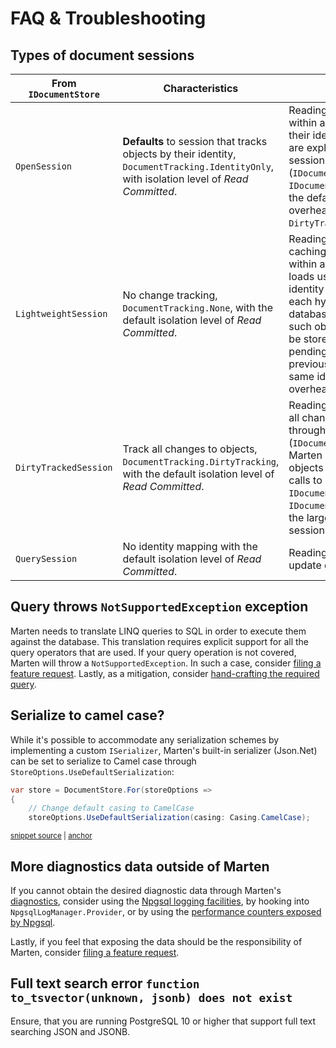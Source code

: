 # FAQ & Troubleshooting

## Types of document sessions

| From `IDocumentStore` | Characteristics | Use |
|-----------------------|-----------------------|---|
| `OpenSession`         | **Defaults** to session that tracks objects by their identity, `DocumentTracking.IdentityOnly`, with isolation level of *Read Committed*. | Reading & writing data. Objects within a session are cached by their identity. Updates to objects are explicitly controlled through session operations (`IDocumentSession.Update`, `IDocumentSession.Store`). With the defaults, incurs lower overhead than `DirtyTrackedSession`. |
| `LightweightSession`  | No change tracking, `DocumentTracking.None`, with the default isolation level of *Read Committed*. | Reading & writing data. No caching of objects is done within a session, e.g. repeated loads using the same document identity yield separate objects, each hydrated from the database. In case of updates to such objects, the last object to be stored will overwrite any pending changes from previously stored objects of the same identity. Can incur lower overhead than tracked sessions. |
| `DirtyTrackedSession` | Track all changes to objects, `DocumentTracking.DirtyTracking`, with the default isolation level of *Read Committed*. | Reading & writing data. Tracks all changes to objects loaded through a session. Upon save (`IDocumentSession.SaveChanges`), Marten updates the changed objects without requiring explicit calls to `IDocumentSession.Update` or `IDocumentSession.Store`. Incurs the largest overhead of tracked sessions.  |
| `QuerySession`        | No identity mapping with the default isolation level of *Read Committed*.   | Reading data, i.e. no insert or update operations are exposed. |

## Query throws `NotSupportedException` exception

Marten needs to translate LINQ queries to SQL in order to execute them against the database. This translation requires explicit support for all the query operators that are used. If your query operation is not covered, Marten will throw a `NotSupportedException`. In such a case, consider [filing a feature request](https://github.com/JasperFx/marten/issues/new). Lastly, as a mitigation, consider [hand-crafting the required query](/documents/querying/linq/#use-matchessql-sql-to-search-using-raw-sql).

## Serialize to camel case?

While it's possible to accommodate any serialization schemes by implementing a custom `ISerializer`, Marten's built-in serializer (Json.Net) can be set to serialize to Camel case through `StoreOptions.UseDefaultSerialization`:

<!-- snippet: sample_sample-serialize-to-camelcase -->
<a id='snippet-sample_sample-serialize-to-camelcase'></a>
```cs
var store = DocumentStore.For(storeOptions =>
{
    // Change default casing to CamelCase
    storeOptions.UseDefaultSerialization(casing: Casing.CamelCase);
```
<sup><a href='https://github.com/JasperFx/marten/blob/master/src/Marten.Testing/Examples/CamelCasing.cs#L11-L16' title='Snippet source file'>snippet source</a> | <a href='#snippet-sample_sample-serialize-to-camelcase' title='Start of snippet'>anchor</a></sup>
<!-- endSnippet -->

## More diagnostics data outside of Marten

If you cannot obtain the desired diagnostic data through Marten's [diagnostics](/diagnostics), consider using the [Npgsql logging facilities](https://www.npgsql.org/doc/logging.html), by hooking into `NpgsqlLogManager.Provider`, or by using the [performance counters exposed by Npgsql](https://www.npgsql.org/doc/performance.html).

Lastly, if you feel that exposing the data should be the responsibility of Marten, consider [filing a feature request](https://github.com/JasperFx/marten/issues/new).

## Full text search error `function to_tsvector(unknown, jsonb) does not exist`

Ensure, that you are running PostgreSQL 10 or higher that support full text searching JSON and JSONB.
